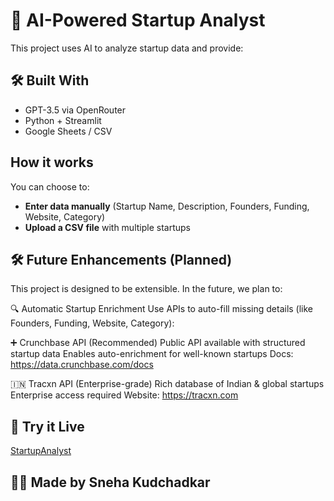# 🚀 AI-Powered Startup Analyst

This project uses AI to analyze startup data and provide:


## 🛠️ Built With
- GPT-3.5 via OpenRouter
- Python + Streamlit
- Google Sheets / CSV

## How it works
You can choose to:
- **Enter data manually** (Startup Name, Description, Founders, Funding, Website, Category)
- **Upload a CSV file** with multiple startups

## 🛠 Future Enhancements (Planned)
This project is designed to be extensible. In the future, we plan to:

🔍 Automatic Startup Enrichment
Use APIs to auto-fill missing details (like Founders, Funding, Website, Category):

➕ Crunchbase API (Recommended)
Public API available with structured startup data
Enables auto-enrichment for well-known startups
Docs: https://data.crunchbase.com/docs

🇮🇳 Tracxn API (Enterprise-grade)
Rich database of Indian & global startups
Enterprise access required
Website: https://tracxn.com

## 🔗 Try it Live
[StartupAnalyst](https://startupanalyst.streamlit.app/)

## 🙋‍♀️ Made by Sneha Kudchadkar

